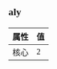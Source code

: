<span  style="font-family: Simsun,serif; font-size: 17px; ">

### aly

| 属性     | 值      |
|--------------|---------------|
| 核心 | 2   |

</span>